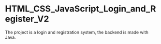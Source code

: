 # HTML_CSS_JavaScript_Login_and_Register_V2
 The project is a login and registration system, the backend is made with Java.
